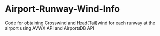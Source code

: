 # Airport-Runway-Wind-Info
Code for obtaining Crosswind and Head(Tail)wind for each runway at the airport using AVWX API and AirportsDB API

